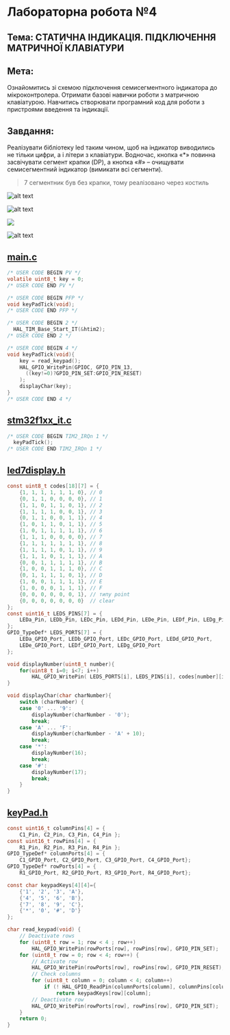 # Лабораторна робота №4
## Тема: СТАТИЧНА ІНДИКАЦІЯ. ПІДКЛЮЧЕННЯ МАТРИЧНОЇ КЛАВІАТУРИ
## Мета: 
Ознайомитись зі схемою підключення семисегментного індикатора
до мікроконтролера. Отримати базові навички роботи з матричною клавіатурою.
Навчитись створювати програмний код для роботи з пристроями введення та
індикації.

## Завдання:
Реалізувати бібліотеку led таким чином, щоб на індикатор
виводились не тільки цифри, а і літери з клавіатури. Водночас, кнопка «*»
повинна засвічувати сегмент крапки (DP), а кнопка «#» – очищувати
семисегментний індикатор (вимикати всі сегменти).

> 7 сегментник був без крапки, тому реалізовано через костиль

![alt text](READMEfiles/image.png)

![alt text](READMEfiles/image-1.png)

![](READMEfiles/image-2.png)

![alt text](READMEfiles/image-3.png)

## [main.c](Core/Src/main.c)

``` c
/* USER CODE BEGIN PV */
volatile uint8_t key = 0;
/* USER CODE END PV */

/* USER CODE BEGIN PFP */
void keyPadTick(void);
/* USER CODE END PFP */

/* USER CODE BEGIN 2 */
  HAL_TIM_Base_Start_IT(&htim2);
/* USER CODE END 2 */

/* USER CODE BEGIN 4 */
void keyPadTick(void){
    key = read_keypad();
    HAL_GPIO_WritePin(GPIOC, GPIO_PIN_13, 
      ((key!=0)?GPIO_PIN_SET:GPIO_PIN_RESET)
    );
    displayChar(key);
}
/* USER CODE END 4 */
```

## [stm32f1xx_it.c](Core/Src/stm32f1xx_it.c)

```c
/* USER CODE BEGIN TIM2_IRQn 1 */
  keyPadTick();
/* USER CODE END TIM2_IRQn 1 */
```

## [led7display.h](Core/Src/led7display.h)

``` c
const uint8_t codes[18][7] = {
    {1, 1, 1, 1, 1, 1, 0}, // 0
    {0, 1, 1, 0, 0, 0, 0}, // 1
    {1, 1, 0, 1, 1, 0, 1}, // 2
    {1, 1, 1, 1, 0, 0, 1}, // 3
    {0, 1, 1, 0, 0, 1, 1}, // 4
    {1, 0, 1, 1, 0, 1, 1}, // 5
    {1, 0, 1, 1, 1, 1, 1}, // 6
    {1, 1, 1, 0, 0, 0, 0}, // 7
    {1, 1, 1, 1, 1, 1, 1}, // 8
    {1, 1, 1, 1, 0, 1, 1}, // 9
    {1, 1, 1, 0, 1, 1, 1}, // A
    {0, 0, 1, 1, 1, 1, 1}, // B
    {1, 0, 0, 1, 1, 1, 0}, // C
    {0, 1, 1, 1, 1, 0, 1}, // D
    {1, 0, 0, 1, 1, 1, 1}, // E
    {1, 0, 0, 0, 1, 1, 1}, // F
    {0, 0, 0, 0, 0, 0, 1}, // типу point
    {0, 0, 0, 0, 0, 0, 0}  // clear
};
const uint16_t LEDS_PINS[7] = {
    LEDa_Pin, LEDb_Pin, LEDc_Pin, LEDd_Pin, LEDe_Pin, LEDf_Pin, LEDg_Pin
};
GPIO_TypeDef* LEDS_PORTS[7] = {
    LEDa_GPIO_Port, LEDb_GPIO_Port, LEDc_GPIO_Port, LEDd_GPIO_Port,
    LEDe_GPIO_Port, LEDf_GPIO_Port, LEDg_GPIO_Port
};

void displayNumber(uint8_t number){
	for(uint8_t i=0; i<7; i++)
		HAL_GPIO_WritePin( LEDS_PORTS[i], LEDS_PINS[i], codes[number][i] );
}

void displayChar(char charNumber){
	switch (charNumber) {
    case '0' ... '9':
        displayNumber(charNumber - '0');
        break;
    case 'A' ... 'F':
        displayNumber(charNumber - 'A' + 10);
        break;
    case '*':
        displayNumber(16);
        break;
    case '#':
        displayNumber(17);
        break;
    }
}
```

## [keyPad.h](Core/Src/keyPad.h)

``` c
const uint16_t columnPins[4] = { 
    C1_Pin, C2_Pin, C3_Pin, C4_Pin };
const uint16_t rowPins[4] = { 
    R1_Pin, R2_Pin, R3_Pin, R4_Pin };
GPIO_TypeDef* columnPorts[4] = {
    C1_GPIO_Port, C2_GPIO_Port, C3_GPIO_Port, C4_GPIO_Port};
GPIO_TypeDef* rowPorts[4] = {
    R1_GPIO_Port, R2_GPIO_Port, R3_GPIO_Port, R4_GPIO_Port};

const char keypadKeys[4][4]={
    {'1', '2', '3', 'A'},
    {'4', '5', '6', 'B'},
    {'7', '8', '9', 'C'},
    {'*', '0', '#', 'D'}
};

char read_keypad(void) {
    // Deactivate rows
    for (uint8_t row = 1; row < 4 ; row++)
        HAL_GPIO_WritePin(rowPorts[row], rowPins[row], GPIO_PIN_SET);
    for (uint8_t row = 0; row < 4; row++) {
        // Activate row
        HAL_GPIO_WritePin(rowPorts[row], rowPins[row], GPIO_PIN_RESET);
        // Check columns
        for (uint8_t column = 0; column < 4; column++)
            if (! HAL_GPIO_ReadPin(columnPorts[column], columnPins[column]))
                return keypadKeys[row][column];
        // Deactivate row
        HAL_GPIO_WritePin(rowPorts[row], rowPins[row], GPIO_PIN_SET);
    }
    return 0;
}
```